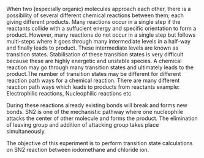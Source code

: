 When two (especially organic) molecules approach each other, there is a possibility of several different chemical reactions between them; each giving different products. Many reactions occur in a single step if the reactants collide with a suffucient energy and specific orientation to form a product. However, many reactions do not occur in a single step but follows multi-steps where it goes through many intermediate levels in a half-way and finally leads to product. These intermediate levels are known as transition states. Stabilisation of these transition states is very difficult because these are highly energetic and unstable species. A chemical reaction may go through many transition states and ultimately leads to the product.The number of transition states may be different for different reaction path ways for a chemical reaction. There are many different reaction path ways which leads to products from reactants example: Electrophilic reactions, Nucleophilic reactions etc

During these reactions already existing bonds will break and forms new bonds. SN2 is one of the mechanistic pathway where one nucleophile attacks the center of other molecule and forms the product. The elimination of leaving group and addition of attacking group takes place simultaneously.

The objective of this experiment is to perform transition state calculations on SN2 reaction between iodomethane and chloride ion.
